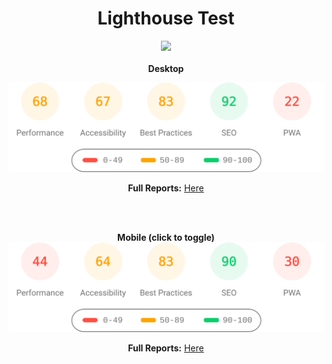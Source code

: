 <div align="center">
<h1>Lighthouse Test</h1>

<a title="Check Lighthouse out" target="_blank" href="https://github.com/GoogleChrome/lighthouse"><img width="275" src="https://img.shields.io/badge/Lighthouse-Average_Results-2A2E30.svg?logo=lighthouse" /></a>
<br><br>
<b>Desktop</b>

<img width="700" src="https://raw.githubusercontent.com/baghawan/lighthouse-test/main/lighthouse_results/revivaltv_id/desktop/pagespeed.svg" /><br>

<b>Full Reports:</b> <a href="https://htmlpreview.github.io/?https://raw.githubusercontent.com/baghawan/lighthouse-test/main/lighthouse_results/revivaltv_id/desktop/revivaltv_id_.html" title="Check it out" target="_blank">Here</a>

<br><br>

<b>Mobile (click to toggle)</b>
<img width="700" src="https://raw.githubusercontent.com/baghawan/lighthouse-test/main/lighthouse_results/revivaltv_id/mobile/pagespeed.svg" />

<b>Full Reports:</b> <a href="https://htmlpreview.github.io/?https://raw.githubusercontent.com/baghawan/lighthouse-test/main/lighthouse_results/revivaltv_id/mobile/revivaltv_id_.html" title="Check it out" target="_blank">Here</a>
</div>